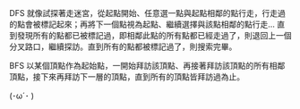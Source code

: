 DFS 就像試探著走迷宮，從起點開始、任意選一點與起點相鄰的點行走，行走過的點會被標記起來；再將下一個點視為起點、繼續選擇與該點相鄰的點行走… 直到發現所有的點都已被標記過，即相鄰此點的所有點都已經走過了，則退回上一個分叉路口，繼續探訪。直到所有的點都被標記過了，則搜索完畢。

BFS 以某個頂點作為起始點，一開始拜訪該頂點、再接著拜訪該頂點的所有相鄰頂點，接下來再拜訪下一層的頂點，直到所有的頂點皆拜訪過為止。

(･ω´･ )  

